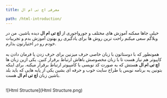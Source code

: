 ```yaml
---
title: معرفی اچ تی ام ال

path: /html-introduction/
---
```


خیلی جاها ممکنه آموزش های مختلف و جورواجوری از **اچ تی ام ال** دیده باشین. من در وبلاگم سعی میکنم راحت ترین روش ها برای یادگیری رو بهتون آموزش بدم و تجربیات خودم رو در اختیارتون بذارم.
<br><br>
همونطور که با دوستاتون با زبان خاصی حرف میزنین برای حرف زدن یا فرمان دادن به کاپیوتر هم نیاز هست تا با زبان مخصوصش باهاش ارتباط برقرار کنین. یکی ازین زبان ها **اچ تی ام ال** هستش که به صورت کد نویسی با کامپیوتر ارتباط برقرار میکنه. برای اینکه بتونین یه برنامه نویس یا طراح سایت خوب و حرفه ای بشین یکی از پایه هایی که باید بلد باشین زبان **اچ تی ام ال** هست.
<br><br>

![Html Structure](Html Structure.png)
